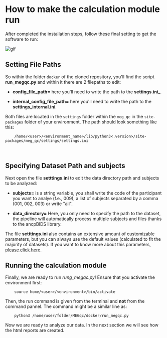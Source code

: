 # How to make the calculation module run

After completed the installation steps, follow these final setting to get the software to run:

![gif](https://c.tenor.com/MsuBYU4-fI0AAAAM/confused-math.gif)

## Setting File Paths

So within the folder `docker` of the cloned repository, you'll find the script **run_megqc.py** and within it there are 2 filepaths to edit:
- **config_file_path=** here you'll need to write the path to the **settings.ini_**.

- **internal_config_file_path=** here you'll need to write the path to the **settings_internal.ini**.

Both files are located in  the `settings` folder within the `meg_qc` in the `site-packages` folder of your environment. The path should look something like this:

        /home/<user>/<environment_name>/lib/python3<.version>/site-packages/meg_qc/settings/settings.ini

<br>

## Specifying Dataset Path and subjects

Next open the file **setttings.ini** to edit the data directory path and subjects to be analyzed:

- **subjects=** is a string variable, you shall write the code of the participant you want to analye (f.e., 009), a list of subjects separated by a comma (001, 002, 003) or write "all".

- **data_directory=** Here, you only need to specify the path to the dataset, the pipeline will automatically process multiple subjects and files thanks to the ancpBIDS library. 

The file **setttings.ini** also contains an extensive amount of customizable parameters, but you can always use the default values (calculated to fit the majority of datasets). If you want to know more about this parameters, [please click here](settings_explanations.md).


## Running the calculation module

Finally, we are ready to run *rung_megqc.py*! Ensure that you activate the environment first:

        source home/<user>/<environment>/bin/activate


Then, the run command is given from the terminal and **not** from the command pannel. The command might be a similar line as:

        python3 /home/user/folder/MEGqc/docker/run_megqc.py

Now we are ready to analyze our data. In the next section we will see how the html reports are created.    